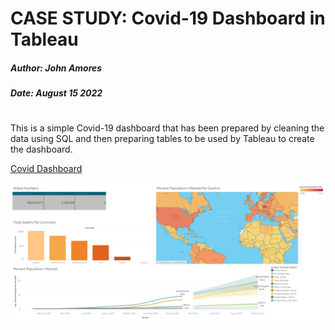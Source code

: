 # CASE STUDY: Covid-19 Dashboard in Tableau
##### Author: John Amores

##### Date: August 15 2022


#

This is a simple Covid-19 dashboard that has been prepared by cleaning the data using SQL and then preparing tables to be used by Tableau to create the dashboard. 

[Covid Dashboard](https://public.tableau.com/shared/YBYWRSQ27?:display_count=n&:origin=viz_share_link)

![dashboard-Covid](Images/Dashboard%201.png)
